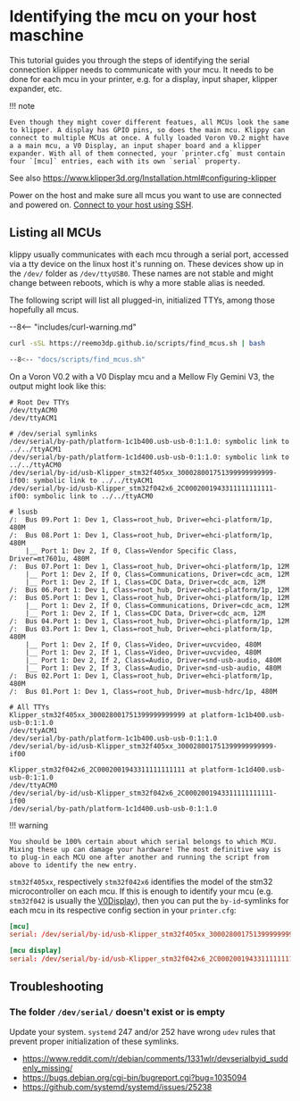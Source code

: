 # Identifying the mcu on your host maschine

This tutorial guides you through the steps of identifying the serial connection klipper needs to communicate with your mcu. It needs to be done for each mcu in your printer, e.g. for a display, input shaper, klipper expander, etc.

!!! note

    Even though they might cover different featues, all MCUs look the same to klipper. A display has GPIO pins, so does the main mcu. Klippy can connect to multiple MCUs at once. A fully loaded Voron V0.2 might have a a main mcu, a V0 Display, an input shaper board and a klipper expander. With all of them connected, your `printer.cfg` must contain four `[mcu]` entries, each with its own `serial` property.

See also https://www.klipper3d.org/Installation.html#configuring-klipper

Power on the host and make sure all mcu‎s you want to use are connected and powered on. 
[Connect to your host using SSH](https://docs.vorondesign.com/build/software/ssh.html).

## Listing all MCUs

klippy usually communicates with each mcu through a serial port, accessed via a tty device on the linux host it's running on. These devices show up in the `/dev/` folder as `/dev/ttyUSB0`. These names are not stable and might change between reboots, which is why a more stable alias is needed.

The following script will list all plugged-in, initialized TTYs, among those hopefully all mcus.

--8<-- "includes/curl-warning.md"

``` bash title="Paste this into your terminal"
curl -sSL https://reemo3dp.github.io/scripts/find_mcus.sh | bash
```
``` bash title="find_mcus.sh" linenums="1"
--8<-- "docs/scripts/find_mcus.sh"
```

On a Voron V0.2 with a V0 Display mcu and a Mellow Fly Gemini V3, the output might look like this:

``` 
# Root Dev TTYs
/dev/ttyACM0
/dev/ttyACM1

# /dev/serial symlinks
/dev/serial/by-path/platform-1c1b400.usb-usb-0:1:1.0: symbolic link to ../../ttyACM1
/dev/serial/by-path/platform-1c1d400.usb-usb-0:1:1.0: symbolic link to ../../ttyACM0
/dev/serial/by-id/usb-Klipper_stm32f405xx_300028001751399999999999-if00: symbolic link to ../../ttyACM1
/dev/serial/by-id/usb-Klipper_stm32f042x6_2C0002001943311111111111-if00: symbolic link to ../../ttyACM0

# lsusb
/:  Bus 09.Port 1: Dev 1, Class=root_hub, Driver=ehci-platform/1p, 480M
/:  Bus 08.Port 1: Dev 1, Class=root_hub, Driver=ehci-platform/1p, 480M
    |__ Port 1: Dev 2, If 0, Class=Vendor Specific Class, Driver=mt7601u, 480M
/:  Bus 07.Port 1: Dev 1, Class=root_hub, Driver=ohci-platform/1p, 12M
    |__ Port 1: Dev 2, If 0, Class=Communications, Driver=cdc_acm, 12M
    |__ Port 1: Dev 2, If 1, Class=CDC Data, Driver=cdc_acm, 12M
/:  Bus 06.Port 1: Dev 1, Class=root_hub, Driver=ohci-platform/1p, 12M
/:  Bus 05.Port 1: Dev 1, Class=root_hub, Driver=ohci-platform/1p, 12M
    |__ Port 1: Dev 2, If 0, Class=Communications, Driver=cdc_acm, 12M
    |__ Port 1: Dev 2, If 1, Class=CDC Data, Driver=cdc_acm, 12M
/:  Bus 04.Port 1: Dev 1, Class=root_hub, Driver=ohci-platform/1p, 12M
/:  Bus 03.Port 1: Dev 1, Class=root_hub, Driver=ehci-platform/1p, 480M
    |__ Port 1: Dev 2, If 0, Class=Video, Driver=uvcvideo, 480M
    |__ Port 1: Dev 2, If 1, Class=Video, Driver=uvcvideo, 480M
    |__ Port 1: Dev 2, If 2, Class=Audio, Driver=snd-usb-audio, 480M
    |__ Port 1: Dev 2, If 3, Class=Audio, Driver=snd-usb-audio, 480M
/:  Bus 02.Port 1: Dev 1, Class=root_hub, Driver=ehci-platform/1p, 480M
/:  Bus 01.Port 1: Dev 1, Class=root_hub, Driver=musb-hdrc/1p, 480M

# All TTYs
Klipper_stm32f405xx_300028001751399999999999 at platform-1c1b400.usb-usb-0:1:1.0
/dev/ttyACM1
/dev/serial/by-path/platform-1c1b400.usb-usb-0:1:1.0
/dev/serial/by-id/usb-Klipper_stm32f405xx_300028001751399999999999-if00

Klipper_stm32f042x6_2C0002001943311111111111 at platform-1c1d400.usb-usb-0:1:1.0
/dev/ttyACM0
/dev/serial/by-id/usb-Klipper_stm32f042x6_2C0002001943311111111111-if00
/dev/serial/by-path/platform-1c1d400.usb-usb-0:1:1.0
```

!!! warning

    You should be 100% certain about which serial belongs to which MCU. Mixing these up can damage your hardware! The most definitive way is to plug-in each MCU one after another and running the script from above to identify the new entry.

`stm32f405xx`, respectively `stm32f042x6` identifies the model of the stm32 microcontroller on each mcu. If this is enough to identify your mcu (e.g. `stm32f042` is usually the [V0Display](https://github.com/VoronDesign/Voron-Hardware/tree/master/V0_Display)), then you can put the `by-id`-symlinks for each mcu in its respective config section in your `printer.cfg`:


``` toml
[mcu]
serial: /dev/serial/by-id/usb-Klipper_stm32f405xx_300028001751399999999999-if00

[mcu display]
serial: /dev/serial/by-id/usb-Klipper_stm32f042x6_2C0002001943311111111111-if00
```

## Troubleshooting

### The folder  `/dev/serial/` doesn't exist or is empty

Update your system. `systemd` 247 and/or 252 have wrong `udev` rules that prevent proper initialization of these symlinks.

- https://www.reddit.com/r/debian/comments/1331wlr/devserialbyid_suddenly_missing/
- https://bugs.debian.org/cgi-bin/bugreport.cgi?bug=1035094
- https://github.com/systemd/systemd/issues/25238